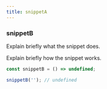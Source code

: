 ```yaml
---
title: snippetA
---
```


### snippetB

Explain briefly what the snippet does.

Explain briefly how the snippet works.

```js
const snippetB = () => undefined;
```

```js
snippetB(''); // undefined
```
